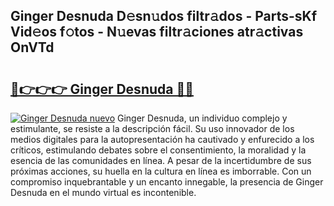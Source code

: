 ## Ginger Desnuda D𝚎sn𝚞dos filtr𝚊dos - Parts-sKf Vid𝚎os f𝚘tos - N𝚞evas filtr𝚊ciones atr𝚊ctivas OnVTd

# <h2><a href="http://mb8jg4.tromn.icu/?c=Ginger+Desnuda">🔗👉👉👉 Ginger Desnuda 🔗🔗</a></h2>

[![Ginger Desnuda nuevo](https://i.imgur.com/pEAQMta.gif)](http://mb8jg4.tromn.icu/?c=Ginger+Desnuda)
Ginger Desnuda, un individuo complejo y estimulante, se resiste a la descripción fácil. Su uso innovador de los medios digitales para la autopresentación ha cautivado y enfurecido a los críticos, estimulando debates sobre el consentimiento, la moralidad y la esencia de las comunidades en línea. A pesar de la incertidumbre de sus próximas acciones, su huella en la cultura en línea es imborrable. Con un compromiso inquebrantable y un encanto innegable, la presencia de Ginger Desnuda en el mundo virtual es incontenible.
